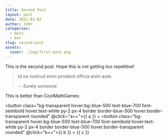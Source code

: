 ```yaml
---
title: Second Post
layout: post
date: 2021-01-02
author: John
categories:
  - meta
  - bar
slug: second-post
assets:
  cover: ./img/first-post.png
---
```


This is the second post. Hope this is not getting too repetitive!

> Id ea nostrud enim proident officia anim aute.
>
> -- Surely someone

This is better than CoolMathGames:

<button class="bg-transparent hover:bg-blue-500 text-blue-700 font-semibold hover:text-white py-2 px-4 border border-blue-500 hover:border-transparent rounded" @click="a++">{{ a }}</button> + <button class="bg-transparent hover:bg-blue-500 text-blue-700 font-semibold hover:text-white py-2 px-4 border border-blue-500 hover:border-transparent rounded" @click="b++">{{ b }}</button> = {{ c }}

<script>
export default {
  data() {
    return {
      a: 1,
      b: 3
    }
  },
  computed: {
    c() {
      return this.a + this.b
    }
  }
}
</script>
